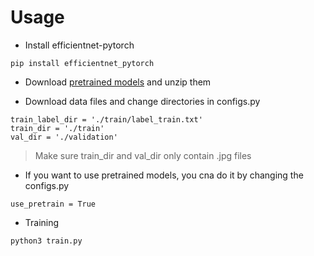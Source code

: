 # Usage

- Install efficientnet-pytorch
```
pip install efficientnet_pytorch
```

- Download [pretrained models](https://drive.google.com/file/d/136xL5zmsa-OCGGeNKTjMMGqJq5UhFFUe/view?usp=sharing) and unzip them



- Download data files and change directories in configs.py
```
train_label_dir = './train/label_train.txt'
train_dir = './train'
val_dir = './validation'
```
> Make sure train_dir and val_dir only contain .jpg files

- If you want to use pretrained models, you cna do it by changing the configs.py
```
use_pretrain = True
```

- Training

```
python3 train.py
```